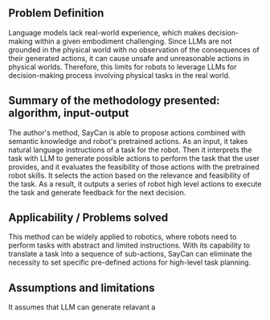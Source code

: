 ## Problem Definition
Language models lack real-world experience, which makes decision-making within a given embodiment challenging.  Since LLMs are not grounded in the physical world with no observation of the consequences of their generated actions, it can cause unsafe and unreasonable actions in physical worlds. Therefore, this limits for robots to leverage LLMs for decision-making process involving physical tasks in the real world.
## Summary of the methodology presented: algorithm, input-output
The author's method, SayCan is able to propose actions combined with semantic knowledge and robot's pretrained actions. As an input, it takes natural language instructions of a task for the robot. Then it interprets the task with LLM to generate possible actions to perform the task that the user provides, and it evaluates the feasibility of those actions with the pretrained robot skills. It selects the action based on the relevance and feasibility of the task.  As a result, it outputs a series of robot high level actions to execute the task and generate feedback for the next decision.
## Applicability / Problems solved
This method can be widely applied to robotics, where robots need to perform tasks with abstract and limited instructions. With its capability to translate a task into a sequence of sub-actions, SayCan can eliminate the necessity to set specific pre-defined actions for high-level task planning.
## Assumptions and limitations

It assumes that LLM can generate relavant a